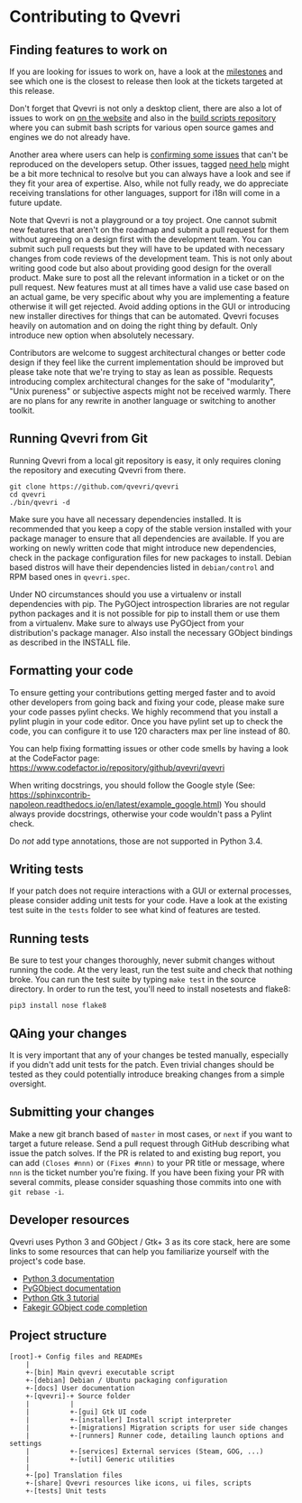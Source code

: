 Contributing to Qvevri
======================

Finding features to work on
---------------------------

If you are looking for issues to work on, have a look at the
[milestones](https://github.com/qvevri/qvevri/milestones) and see which one is
the closest to release then look at the tickets targeted at this release.

Don't forget that Qvevri is not only a desktop client, there are also a lot of
issues to work on [on the website](https://github.com/qvevri/website/issues)
and also in the [build scripts repository](https://github.com/qvevri/buildbot)
where you can submit bash scripts for various open source games and engines we
do not already have.

Another area where users can help is [confirming some
issues](https://github.com/qvevri/qvevri/issues?q=is%3Aissue+is%3Aopen+label%3A%22need+help%22)
that can't be reproduced on the developers setup. Other issues, tagged [need
help](https://github.com/qvevri/qvevri/issues?q=is%3Aissue+is%3Aopen+label%3A%22need+help%22)
might be a bit more technical to resolve but you can always have a look and see
if they fit your area of expertise. Also, while not fully ready, we do
appreciate receiving translations for other languages, support for i18n will
come in a future update.

Note that Qvevri is not a playground or a toy project. One cannot submit new
features that aren't on the roadmap and submit a pull request for them without
agreeing on a design first with the development team. You can submit such pull
requests but they will have to be updated with necessary changes from code
reviews of the development team. This is not only about writing good code but
also about providing good design for the overall product. Make sure to post all
the relevant information in a ticket or on the pull request. New features must
at all times have a valid use case based on an actual game, be very specific
about why you are implementing a feature otherwise it will get rejected.
Avoid adding options in the GUI or introducing new installer directives for
things that can be automated. Qvevri focuses heavily on automation and on doing
the right thing by default. Only introduce new option when absolutely
necessary.

Contributors are welcome to suggest architectural changes or better code design
if they feel like the current implementation should be improved but please take
note that we're trying to stay as lean as possible. Requests introducing complex
architectural changes for the sake of "modularity", "Unix pureness" or subjective 
aspects might not be received warmly. There are no plans for any rewrite in
another language or switching to another toolkit.

Running Qvevri from Git
-----------------------

Running Qvevri from a local git repository is easy, it only requires cloning
the repository and executing Qvevri from there.

    git clone https://github.com/qvevri/qvevri
    cd qvevri
    ./bin/qvevri -d

Make sure you have all necessary dependencies installed. It is recommended that
you keep a copy of the stable version installed with your package manager to
ensure that all dependencies are available.
If you are working on newly written code that might introduce
new dependencies, check in the package configuration files for new packages to
install. Debian based distros will have their dependencies listed
in `debian/control` and RPM based ones in `qvevri.spec`.

Under NO circumstances should you use a virtualenv or install dependencies with
pip. The PyGOject introspection libraries are not regular python packages and
it is not possible for pip to install them or use them from a virtualenv. Make
sure to always use PyGOject from your distribution's package manager. Also
install the necessary GObject bindings as described in the INSTALL file.

Formatting your code
--------------------

To ensure getting your contributions getting merged faster and to avoid other
developers from going back and fixing your code, please make sure your code
passes pylint checks. We highly recommend that you install a pylint plugin in
your code editor. Once you have pylint set up to check the code, you can
configure it to use 120 characters max per line instead of 80.

You can help fixing formatting issues or other code smells by having a look at
the CodeFactor page: https://www.codefactor.io/repository/github/qvevri/qvevri

When writing docstrings, you should follow the Google style
(See: https://sphinxcontrib-napoleon.readthedocs.io/en/latest/example_google.html)
You should always provide docstrings, otherwise your code wouldn't pass a
Pylint check.

Do *not* add type annotations, those are not supported in Python 3.4.

Writing tests
-------------

If your patch does not require interactions with a GUI or external processes,
please consider adding unit tests for your code. Have a look at the existing
test suite in the `tests` folder to see what kind of features are tested.

Running tests
-------------

Be sure to test your changes thoroughly, never submit changes without running
the code. At the very least, run the test suite and check that nothing broke.
You can run the test suite by typing `make test` in the source directory.
In order to run the test, you'll need to install nosetests and flake8:

    pip3 install nose flake8

QAing your changes
------------------

It is very important that any of your changes be tested manually, especially if
you didn't add unit tests for the patch. Even trivial changes should be tested
as they could potentially introduce breaking changes from a simple oversight.

Submitting your changes
-----------------------

Make a new git branch based of `master` in most cases, or `next` if you want to
target a future release. Send a pull request through GitHub describing what
issue the patch solves. If the PR is related to and existing bug report, you
can add `(Closes #nnn)` or `(Fixes #nnn)` to your PR title or message, where
`nnn` is the ticket number you're fixing. If you have been fixing your PR with
several commits, please consider squashing those commits into one with `git
rebase -i`.

Developer resources
-------------------

Qvevri uses Python 3 and GObject / Gtk+ 3 as its core stack, here are some
links to some resources that can help you familiarize yourself with the
project's code base.

* [Python 3 documentation](https://docs.python.org/3/)
* [PyGObject documentation](https://pygobject.readthedocs.io/en/latest/)
* [Python Gtk 3 tutorial](https://python-gtk-3-tutorial.readthedocs.io/en/latest/objects.html)
* [Fakegir GObject code completion](https://github.com/strycore/fakegir)

Project structure
-----------------

    [root]-+ Config files and READMEs
        |
        +-[bin] Main qvevri executable script
        +-[debian] Debian / Ubuntu packaging configuration
        +-[docs] User documentation
        +-[qvevri]-+ Source folder
        |          |
        |          +-[gui] Gtk UI code
        |          +-[installer] Install script interpreter
        |          +-[migrations] Migration scripts for user side changes
        |          +-[runners] Runner code, detailing launch options and settings
        |          +-[services] External services (Steam, GOG, ...)
        |          +-[util] Generic utilities
        |
        +-[po] Translation files
        +-[share] Qvevri resources like icons, ui files, scripts
        +-[tests] Unit tests
